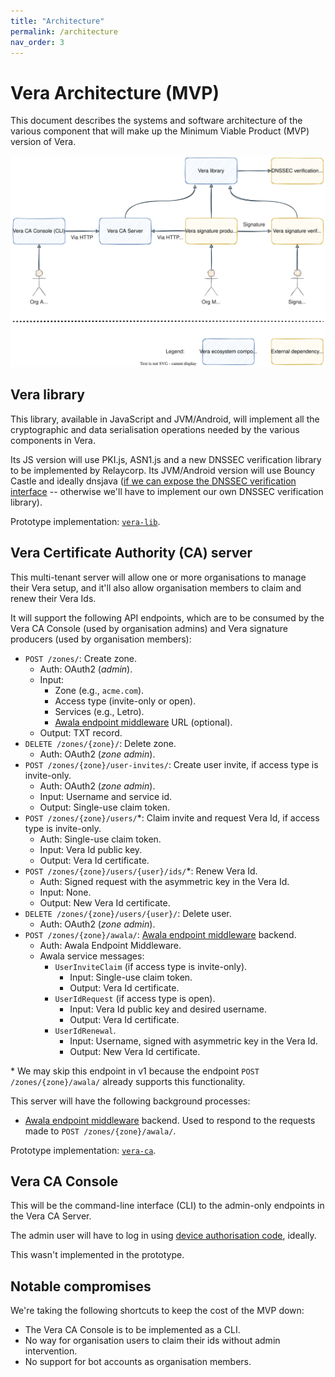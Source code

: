 ```yaml
---
title: "Architecture"
permalink: /architecture
nav_order: 3
---
```


# Vera Architecture (MVP)

This document describes the systems and software architecture of the various component that will make up the Minimum Viable Product (MVP) version of Vera.

![](diagrams/vera-architecture.svg)

## Vera library

This library, available in JavaScript and JVM/Android, will implement all the cryptographic and data serialisation operations needed by the various components in Vera.

Its JS version will use PKI.js, ASN1.js and a new DNSSEC verification library to be implemented by Relaycorp. Its JVM/Android version will use Bouncy Castle and ideally dnsjava ([if we can expose the DNSSEC verification interface](https://github.com/dnsjava/dnsjava/issues/255) -- otherwise we'll have to implement our own DNSSEC verification library).

Prototype implementation: [`vera-lib`](https://github.com/VeraDomains/poc/tree/main/vera-lib).

## Vera Certificate Authority (CA) server

This multi-tenant server will allow one or more organisations to manage their Vera setup, and it'll also allow organisation members to claim and renew their Vera Ids.

It will support the following API endpoints, which are to be consumed by the Vera CA Console (used by organisation admins) and Vera signature producers (used by organisation members):

- `POST /zones/`: Create zone.
  - Auth: OAuth2 (_admin_).
  - Input:
    - Zone (e.g., `acme.com`).
    - Access type (invite-only or open).
    - Services (e.g., Letro).
    - [Awala endpoint middleware](https://github.com/relaycorp/relayverse/issues/28) URL (optional).
  - Output: TXT record.
- `DELETE /zones/{zone}/`: Delete zone.
  - Auth: OAuth2 (_zone admin_).
- `POST /zones/{zone}/user-invites/`: Create user invite, if access type is invite-only.
  - Auth: OAuth2 (_zone admin_).
  - Input: Username and service id.
  - Output: Single-use claim token.
- `POST /zones/{zone}/users/`*: Claim invite and request Vera Id, if access type is invite-only.
  - Auth: Single-use claim token.
  - Input: Vera Id public key.
  - Output: Vera Id certificate.
- `POST /zones/{zone}/users/{user}/ids/`*: Renew Vera Id.
  - Auth: Signed request with the asymmetric key in the Vera Id.
  - Input: None.
  - Output: New Vera Id certificate.
- `DELETE /zones/{zone}/users/{user}/`: Delete user.
  - Auth: OAuth2 (_zone admin_).
- `POST /zones/{zone}/awala/`: [Awala endpoint middleware](https://github.com/relaycorp/relayverse/issues/28) backend.
  - Auth: Awala Endpoint Middleware.
  - Awala service messages:
    - `UserInviteClaim` (if access type is invite-only).
      - Input: Single-use claim token.
      - Output: Vera Id certificate.
    - `UserIdRequest` (if access type is open).
      - Input: Vera Id public key and desired username.
      - Output: Vera Id certificate.
    - `UserIdRenewal`.
      - Input: Username, signed with asymmetric key in the Vera Id.
      - Output: New Vera Id certificate.

\* We may skip this endpoint in v1 because the endpoint `POST /zones/{zone}/awala/` already supports this functionality.

This server will have the following background processes:

- [Awala endpoint middleware](https://github.com/relaycorp/relayverse/issues/28) backend. Used to respond to the requests made to `POST /zones/{zone}/awala/`.

Prototype implementation: [`vera-ca`](https://github.com/VeraDomains/poc/tree/main/vera-ca).

## Vera CA Console

This will be the command-line interface (CLI) to the admin-only endpoints in the Vera CA Server.

The admin user will have to log in using [device authorisation code](https://auth0.com/docs/get-started/authentication-and-authorization-flow/device-authorization-flow), ideally.

This wasn't implemented in the prototype.

## Notable compromises

We're taking the following shortcuts to keep the cost of the MVP down:

- The Vera CA Console is to be implemented as a CLI.
- No way for organisation users to claim their ids without admin intervention.
- No support for bot accounts as organisation members.
